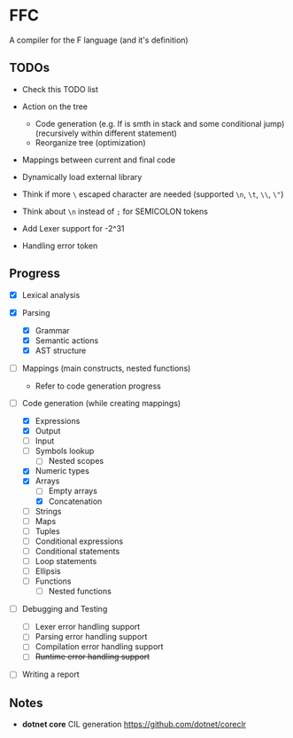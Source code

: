 # FFC
A compiler for the F language (and it's definition)

## TODOs
* Check this TODO list
* Action on the tree 
	* Code generation (e.g. If is smth in stack and some conditional jump) (recursively within different statement)
	* Reorganize tree (optimization)
* Mappings between current and final code
* Dynamically load external library 

* Think if more `\` escaped character are needed (supported `\n`, `\t`, `\\`, `\"`)
* Think about `\n` instead of `;` for SEMICOLON tokens
* Add Lexer support for -2^31

* Handling error token

## Progress

- [x] Lexical analysis
	
- [x] Parsing
	- [x] Grammar	
	- [x] Semantic actions
	- [x] AST structure

- [ ] Mappings (main constructs, nested functions)
	- Refer to code generation progress

- [ ] Code generation (while creating mappings)
	- [x] Expressions
	- [x] Output
	- [ ] Input
	- [ ] Symbols lookup
		- [ ] Nested scopes
	- [x] Numeric types
	- [x] Arrays
		- [ ] Empty arrays
		- [x] Concatenation
	- [ ] Strings
	- [ ] Maps
	- [ ] Tuples
	- [ ] Conditional expressions
	- [ ] Conditional statements
	- [ ] Loop statements
	- [ ] Ellipsis
	- [ ] Functions
		- [ ] Nested functions

- [ ] Debugging and Testing
	- [ ] Lexer error handling support
	- [ ] Parsing error handling support
	- [ ] Compilation error handling support
	- [ ] ~~Runtime error handling support~~

- [ ] Writing a report

## Notes

* **dotnet core** CIL generation https://github.com/dotnet/coreclr
